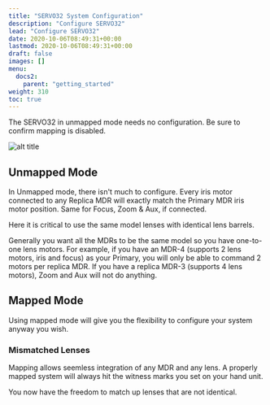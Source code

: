 ```yaml
---
title: "SERVO32 System Configuration"
description: "Configure SERVO32"
lead: "Configure SERVO32"
date: 2020-10-06T08:49:31+00:00
lastmod: 2020-10-06T08:49:31+00:00
draft: false
images: []
menu:
  docs2:
    parent: "getting_started"
weight: 310
toc: true
---
```


The SERVO32 in unmapped mode needs no configuration. Be sure to confirm mapping is disabled.

<img src="/images/s32/s32overview.png" title="SERVO32 In Action" alt="alt title"/>

## Unmapped Mode

In Unmapped mode, there isn't much to configure. Every iris motor connected to any Replica MDR will exactly match the Primary MDR iris motor position. Same for Focus, Zoom & Aux, if connected.

Here it is critical to use the same model lenses with identical lens barrels.

Generally you want all the MDRs to be the same model so you have one-to-one lens motors. For example, if you have an MDR-4 (supports 2 lens motors, iris and focus) as your Primary, you will only be able to command 2 motors per replica MDR. If you have a replica MDR-3 (supports 4 lens motors), Zoom and Aux will not do anything.

## Mapped Mode

Using mapped mode will give you the flexibility to configure your system anyway you wish.

### Mismatched Lenses

Mapping allows seemless integration of any MDR and any lens. A properly mapped system will always hit the witness marks you set on your hand unit.

You now have the freedom to match up lenses that are not identical.
